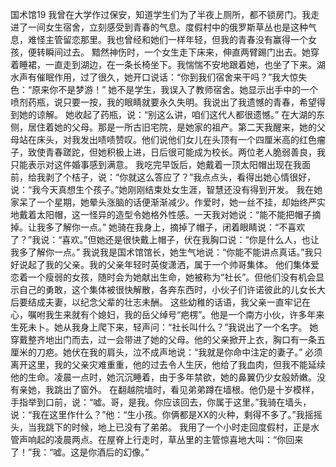 国术馆19
  我曾在大学作过保安，知道学生们为了半夜上厕所，都不锁房门。我走进了一间女生宿舍，立刻感受到青春的气息。度假村中的俄罗斯草丛也是这种气息，难怪主管留恋那里。我也曾经和她们一样年轻，但我的青春没有赢得一个女孩，便转瞬间过去。  黯然神伤时，一个女生走下床来，伸直两臂踢门出去。她穿着睡裙，一直走到湖边，在一条长椅坐下。我惴惴不安地跟着她，也坐了下来。湖水声有催眠作用，过了很久，她开口说话：“你到我们宿舍来干吗？”我大惊失色：“原来你不是梦游！”  她不是学生，我误入了教师宿舍。她显示出手中的一个喷剂药瓶，说只要一按，我的眼睛就要永久失明。我说出了我遗憾的青春，希望得到她的谅解。  她收起了药瓶，说：“别这么讲，咱们这代人都很遗憾。”  在大湖的东侧，居住着她的父母。那是一所古旧宅院，是她家的祖产。第二天我醒来，她的父母站在床头，对我发出啧啧赞叹。他们说他们女儿在头顶有一个四厘米高的红色瘤子，致使青春蹉跎，但她积极上进，日后很可能成为校长。两位老人脆弱善良，我只能表示对这件婚事感到满意。  我吃完早饭后，她戴着一顶太阳帽出现在我面前，给我剥了个桔子，说：“你就这么答应了？”我点点头，看得出她心情很好，说：“我今天真想生个孩子。”她刚刚结束处女生涯，智慧还没有得到开发。  我在她家呆了一个星期，她晕头涨脑的话便渐渐减少。作爱时，她一丝不挂，却始终严实地戴着太阳帽，这一怪异的造型令她格外性感。一天我对她说：“能不能把帽子摘掉。让我多了解你一点。”  她骑在我身上，摘掉了帽子，闭着眼睛说：“不喜欢了？”我说：“喜欢。”但她还是很快戴上帽子，伏在我胸口说：“你是什么人，也让我多了解你一点。”  我说我是国术馆馆长，她生气地说：“你能不能讲点真话。”我只好说起了我的父亲。我的父亲年轻时英俊潇洒，属于一个帅哥集体。  他们集体爱恋着一个瘦弱的女孩，随时会为她献出生命，她被称为“社长”。但他们没有机会显示自己的勇敢，这个集体被很快解散，各奔东西时，小伙子们许诺彼此的儿女长大后要结成夫妻，以纪念父辈的壮志未酬。  这些幼稚的话语，我父亲一直牢记在心，嘱咐我生来就有个媳妇，我的岳父绰号“疤楞”。他是一个南方小伙，许多年来生死未卜。她从我身上爬下来，轻声问：“社长叫什么？”我说出了一个名字。  她穿戴整齐地出门而去，过一会带进了她的父母。他的父亲掀开上衣，胸口有一条五厘米的刀疤。她伏在我的肩头，泣不成声地说：“我就是你命中注定的妻子。”  必须离开这里，我的父亲灾难重重，他的过去令人生厌，他给了我血肉，但我不能延续他的生命。凌晨一点时，她沉沉睡着，由于多年禁欲，她的鼻翼仍少女般娇嫩。没有亲她，我跳出了窗外。  在翻越院墙时，看见弟弟蹲在墙根。他仍是十岁模样，手指举到口前，说：“嘘。哥，是我。你应该回去，你属于这里。”我骑在墙头，说：“我在这里作什么？”他：“生小孩。你俩都是XX的火种，剩得不多了。”我摇摇头，当我跳下的时候，地上已没有了弟弟。  我用了一个小时走回度假村，正是水管声响起的凌晨两点。在屋脊上行走时，草丛里的主管惊喜地大叫：“你回来了！”我：“嘘。这是你酒后的幻像。”    
